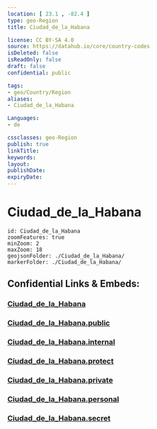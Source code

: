 ```yaml
---
location: [ 23.1 , -82.4 ] 
type: geo-Region
title: Ciudad_de_la_Habana

license: CC BY-SA 4.0
source: https://datahub.io/core/country-codes
isDeleted: false
isReadOnly: false
draft: false
confidential: public

tags:
- geo/Country/Region
aliases:
- Ciudad_de_la_Habana

Languages:
- de

cssclasses: geo-Region
publish: true
linkTitle: 
keywords: 
layout: 
publishDate: 
expiryDate: 
---
```


# Ciudad_de_la_Habana

```leaflet
id: Ciudad_de_la_Habana
zoomFeatures: true 
minZoom: 2 
maxZoom: 18
geojsonFolder: ./Ciudad_de_la_Habana/
markerFolder: ./Ciudad_de_la_Habana/
```


## Confidential Links & Embeds: 

### [Ciudad_de_la_Habana](/_Standards/Earth/Continent/America~Caribbean/Cuba/provinces~Cuba/Ciudad_de_la_Habana.md) 

### [Ciudad_de_la_Habana.public](/_public/Earth/Continent/America~Caribbean/Cuba/provinces~Cuba/Ciudad_de_la_Habana.public.md) 

### [Ciudad_de_la_Habana.internal](/_internal/Earth/Continent/America~Caribbean/Cuba/provinces~Cuba/Ciudad_de_la_Habana.internal.md) 

### [Ciudad_de_la_Habana.protect](/_protect/Earth/Continent/America~Caribbean/Cuba/provinces~Cuba/Ciudad_de_la_Habana.protect.md) 

### [Ciudad_de_la_Habana.private](/_private/Earth/Continent/America~Caribbean/Cuba/provinces~Cuba/Ciudad_de_la_Habana.private.md) 

### [Ciudad_de_la_Habana.personal](/_personal/Earth/Continent/America~Caribbean/Cuba/provinces~Cuba/Ciudad_de_la_Habana.personal.md) 

### [Ciudad_de_la_Habana.secret](/_secret/Earth/Continent/America~Caribbean/Cuba/provinces~Cuba/Ciudad_de_la_Habana.secret.md)


